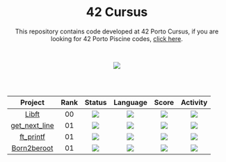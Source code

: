 
<h1 align="center">
	42 Cursus
</h1>

<p align="center">

</p>

<p align="center">
This repository contains code developed at 42 Porto Cursus, if you are looking for 42 Porto Piscine codes, <a href="https://github.com/lbordonal/42-Piscine">click here</a>.
</p>

</br>

<p align="center">
  <img src="https://badge42.vercel.app/api/v2/clacbrcpv01070fkyabnoijyu/stats?cursusId=21&coalitionId=292" />
</p>


##
</br>
<div align="center">

| Project | Rank | Status | Language | Score | Activity |
| :---: | :---: | :---: | :---: | :---: | :---: |
| [Libft](https://github.com/lbordonal/00-Libft) | 00 | <img src="https://img.shields.io/badge/status-done-success" /> |<img src="https://img.shields.io/github/languages/top/lbordonal/00-Libft" /> | <img src="https://img.shields.io/badge/score-125%20%2F%20100-success" /> | <img src="https://img.shields.io/github/last-commit/lbordonal/00-Libft" /> |
| [get_next_line](https://github.com/lbordonal/01-get_next_line) | 01 | <img src="https://img.shields.io/badge/status-in%20progress-yellow" /> |<img src="https://img.shields.io/github/languages/top/lbordonal/01-get_next_line" /> | <img src="https://img.shields.io/badge/score-not%20submitted-red" /> | <img src="https://img.shields.io/github/last-commit/lbordonal/01-get_next_line" /> |
| [ft_printf](https://github.com/lbordonal/01-ft_printf) | 01 | <img src="https://img.shields.io/badge/status-registered-blue" /> | <img src="https://img.shields.io/github/languages/top/lbordonal/01-ft_printf" /> | <img src="https://img.shields.io/badge/score-not%20submitted-red" /> | <img src="https://img.shields.io/github/last-commit/lbordonal/01-ft_printf" /> |
| [Born2beroot](https://github.com/lbordonal/01-Born2beroot) | 01 | <img src="https://img.shields.io/badge/status-registered-blue" /> | <img src="https://img.shields.io/github/languages/top/lbordonal/01-Born2beroot" /> | <img src="https://img.shields.io/badge/score-not%20submitted-red" /> | <img src="https://img.shields.io/github/last-commit/lbordonal/01-Born2beroot" /> |

</div>

